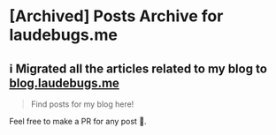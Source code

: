 # [Archived] Posts Archive for laudebugs.me

## ℹ️ Migrated all the articles related to my blog to [blog.laudebugs.me](https://github.com/laudebugs/blog.laudebugs.me) 

> Find posts for my blog here! 

Feel free to make a PR for any post 🌱.
